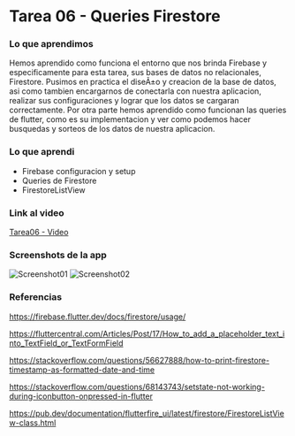 # Tarea 06 - Queries Firestore

### Lo que aprendimos

Hemos aprendido como funciona el entorno que nos brinda Firebase y especificamente para esta tarea, sus bases de datos no relacionales, Firestore. Pusimos en practica el diseÃ±o y creacion de la base de datos, asi como tambien encargarnos de conectarla con nuestra aplicacion, realizar sus configuraciones y lograr que los datos se cargaran correctamente. Por otra parte hemos aprendido como funcionan las queries de flutter, como es su implementacion y ver como podemos hacer busquedas y sorteos de los datos de nuestra aplicacion.

### Lo que aprendi

- Firebase configuracion y setup
- Queries de Firestore
- FirestoreListView

### Link al video

[Tarea06 - Video](https://www.youtube.com/watch?v=mZawfr67zLY)

### Screenshots de la app

![Screenshot01](<./screenshots/YOUR_NAME.png>)
![Screenshot02](<./screenshots/YOUR_NAME.png>)

### Referencias
https://firebase.flutter.dev/docs/firestore/usage/

https://fluttercentral.com/Articles/Post/17/How_to_add_a_placeholder_text_into_TextField_or_TextFormField

https://stackoverflow.com/questions/56627888/how-to-print-firestore-timestamp-as-formatted-date-and-time

https://stackoverflow.com/questions/68143743/setstate-not-working-during-iconbutton-onpressed-in-flutter

https://pub.dev/documentation/flutterfire_ui/latest/firestore/FirestoreListView-class.html